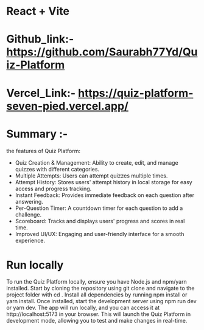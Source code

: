 # React + Vite

# Github_link:- https://github.com/Saurabh77Yd/Quiz-Platform  <br/>

# Vercel_Link:-  https://quiz-platform-seven-pied.vercel.app/  

# Summary :-  
  the features of Quiz Platform:  
* Quiz Creation & Management: Ability to create, edit, and manage quizzes with different categories.  
* Multiple Attempts: Users can attempt quizzes multiple times.  
* Attempt History: Stores users' attempt history in local storage for easy access and progress tracking.  
* Instant Feedback: Provides immediate feedback on each question after answering.  
* Per-Question Timer: A countdown timer for each question to add a challenge.  
* Scoreboard: Tracks and displays users' progress and scores in real time.  
* Improved UI/UX: Engaging and user-friendly interface for a smooth experience.  

# Run locally  
To run the Quiz Platform locally, ensure you have Node.js and npm/yarn installed. Start by cloning the repository using git clone <your-repo-url> and navigate to the project folder with cd <project-folder>. Install all dependencies by running npm install or yarn install. Once installed, start the development server using npm run dev or yarn dev. The app will run locally, and you can access it at http://localhost:5173 in your browser. This will launch the Quiz Platform in development mode, allowing you to test and make changes in real-time.
 
